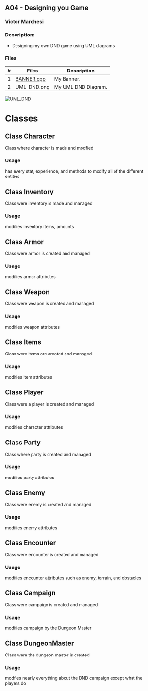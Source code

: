 ## A04 - Designing you Game
### Victor Marchesi
### Description:
- Designing my own DND game using UML diagrams

### Files
|   #   | Files    | Description                      |
| :---: | -------- | -------------------------------- |
|   1   | [BANNER.cpp](./BANNER.cpp) | My Banner. |
|   2   | [UML_DND.png](./UML_DND.png) | My UML DND Diagram. |

![UML_DND](https://user-images.githubusercontent.com/91359207/236104684-f5e15852-26fb-47cf-b091-6b9a23557a30.png)

# Classes
## Class Character
Class where character is made and modfied
### Usage
has every stat, experience, and methods to modify all of the different entities

## Class Inventory
Class were inventory is made and managed
### Usage
modifies inventory items, amounts

## Class Armor
Class were armor is created and managed
### Usage
modifies armor attributes

## Class Weapon
Class were weapon is created and managed
### Usage
modifies weapon attributes

## Class Items
Class were items are created and managed
### Usage
modifies item attributes

## Class Player
Class were a player is created and managed
### Usage
modifies character attributes

## Class Party
Class where party is created and managed
### Usage
modifies party attributes

## Class Enemy
Class were enemy is created and managed
### Usage
modifies enemy attributes

## Class Encounter
Class were encounter is created and managed
### Usage
modifies encounter attributes such as enemy, terrain, and obstacles

## Class Campaign
Class were campaign is created and managed
### Usage
modifies campaign by the Dungeon Master

## Class DungeonMaster
Class were the dungeon master is created
### Usage
modfies nearly everything about the DND campaign except what the players do
